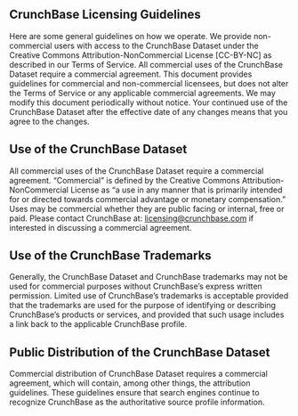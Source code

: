 CrunchBase Licensing Guidelines
----
Here are some general guidelines on how we operate. We provide non-commercial
users with access to the CrunchBase Dataset under the Creative Commons
Attribution-NonCommercial License [CC-BY-NC] as described in our Terms of
Service.  All commercial uses of the CrunchBase Dataset require a commercial
agreement. This document provides guidelines for commercial and non-commercial
licensees, but does not alter the Terms of Service or any applicable commercial
agreements. We may modify this document periodically without notice. Your
continued use of the CrunchBase Dataset after the effective date of any changes
means that you agree to the changes.

Use of the CrunchBase Dataset
----
All commercial uses of the CrunchBase Dataset require a commercial
agreement. “Commercial” is defined by the Creative Commons
Attribution-NonCommercial License as “a use in any manner that is primarily
intended for or directed towards commercial advantage or monetary
compensation.” Uses may be commercial whether they are public facing or
internal, free or paid. Please contact CrunchBase at: licensing@crunchbase.com
if interested in discussing a commercial agreement.

Use of the CrunchBase Trademarks
----
Generally, the CrunchBase Dataset and CrunchBase trademarks may not be used for
commercial purposes without CrunchBase’s express written permission. Limited
use of CrunchBase’s trademarks is acceptable provided that the trademarks are
used for the purpose of identifying or describing CrunchBase’s products or
services, and provided that such usage includes a link back to the applicable
CrunchBase profile.

Public Distribution of the CrunchBase Dataset
----
Commercial distribution of CrunchBase Dataset requires a commercial agreement,
which will contain, among other things, the attribution guidelines. These
guidelines ensure that search engines continue to recognize CrunchBase as the
authoritative source profile information.
